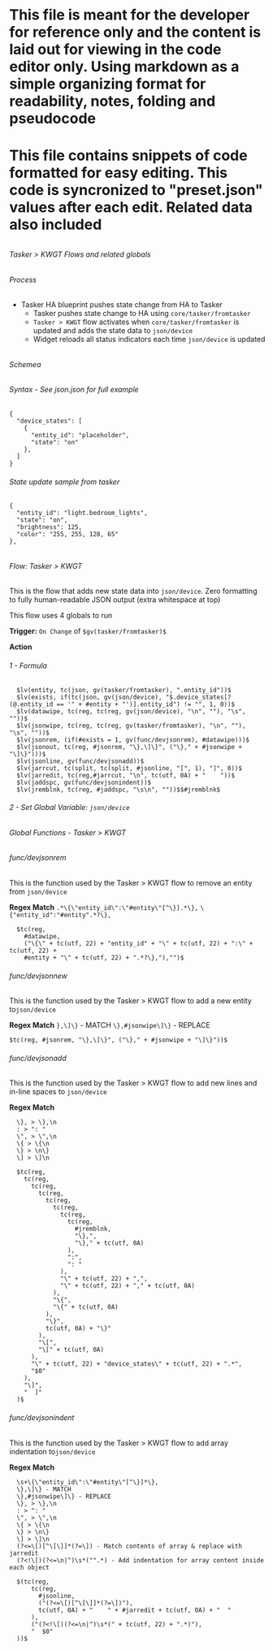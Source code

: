 # This file is meant for the developer for reference only and the content is laid out for viewing in the code editor only. Using markdown as a simple organizing format for readability, notes, folding and pseudocode

# This file contains snippets of code formatted for easy editing. This code is syncronized to "preset.json" values after each edit. Related data also included

###### #####################################
###### Tasker > KWGT Flows and related globals
###### #####################################

###### #####################################
###### Process
###### #####################################
- Tasker HA blueprint pushes state change from HA to Tasker
  - Tasker pushes state change to HA using `core/tasker/fromtasker`
  - `Tasker > KWGT` flow activates when `core/tasker/fromtasker` is updated and adds the state data to `json/device`
  - Widget reloads all status indicators each time `json/device` is updated

###### #####################################
###### Schemea
###### #####################################

###### Syntax - See json.json for full example
```
{
  "device_states": [
    {
      "entity_id": "placeholder",
      "state": "on"
    },
  ]
}
```

###### State update sample from tasker
```
{
  "entity_id": "light.bedroom_lights",
  "state": "on",
  "brightness": 125,
  "color": "255, 255, 128, 65"
},
```


###### #####################################
###### Flow: Tasker > KWGT
###### #####################################

This is the flow that adds new state data into `json/device`.
Zero formatting to fully human-readable JSON output (extra whitespace at top)

This flow uses 4 globals to run

**Trigger:** `On Change` of `$gv(tasker/fromtasker)$`

**Action**

###### 1 - Formula
```
  $lv(entity, tc(json, gv(tasker/fromtasker), ".entity_id"))$
  $lv(exists, if(tc(json, gv(json/device), "$.device_states[?(@.entity_id == '" + #entity + "')].entity_id") != "", 1, 0))$
  $lv(datawipe, tc(reg, tc(reg, gv(json/device), "\n", ""), "\s", ""))$
  $lv(jsonwipe, tc(reg, tc(reg, gv(tasker/fromtasker), "\n", ""), "\s", ""))$
  $lv(jsonrem, (if(#exists = 1, gv(func/devjsonrem), #datawipe)))$
  $lv(jsonout, tc(reg, #jsonrem, "\},\]\}", ("\}," + #jsonwipe + "\]\}")))$
  $lv(jsonline, gv(func/devjsonadd))$
  $lv(jarrcut, tc(split, tc(split, #jsonline, "[", 1), "]", 0))$
  $lv(jarredit, tc(reg,#jarrcut, "\n", tc(utf, 0A) + "    "))$
  $lv(jaddspc, gv(func/devjsonindent))$
  $lv(jremblnk, tc(reg, #jaddspc, "\s\n", ""))$$#jremblnk$
```

###### 2 - Set Global Variable: `json/device`

###### #####################################
###### Global Functions - Tasker > KWGT
###### #####################################

###### func/devjsonrem
This is the function used by the Tasker > KWGT flow to remove an entity from `json/device`

**Regex Match**
  `.*\{\"entity_id\":\"#entity\"[^\}].*\},`
  `\{"entity_id":"#entity".*?\},`

```
  $tc(reg,
    #datawipe,
    ("\{\" + tc(utf, 22) + "entity_id" + "\" + tc(utf, 22) + ":\" + tc(utf, 22) + 
    #entity + "\" + tc(utf, 22) + ".*?\},"),"")$
```


###### func/devjsonnew
This is the function used by the Tasker > KWGT flow to add a new entity to`json/device`

**Regex Match**
`},\]\}` - MATCH
`\},#jsonwipe\]\}` - REPLACE

`$tc(reg, #jsonrem, "\},\]\}", ("\}," + #jsonwipe + "\]\}"))$`


###### func/devjsonadd
This is the function used by the Tasker > KWGT flow to add new lines and in-line spaces to `json/device`

**Regex Match**
```
  \}, > \},\n
  : > ": "
  \", > \",\n
  \{ > \{\n
  \} > \n\}
  \] > \]\n
```

```
  $tc(reg,
    tc(reg,
      tc(reg,
        tc(reg,
          tc(reg,
            tc(reg,
              tc(reg,
                tc(reg,
                  #jremblnk,
                  "\},",
                  "\}," + tc(utf, 0A)
                ),
                ":",
                ": "
              ),
              "\" + tc(utf, 22) + ",",
              "\" + tc(utf, 22) + "," + tc(utf, 0A)
            ),
            "\{",
            "\{" + tc(utf, 0A)
          ),
          "\}",
          tc(utf, 0A) + "\}"
        ),
        "\[",
        "\[" + tc(utf, 0A)
      ),
      "\" + tc(utf, 22) + "device_states\" + tc(utf, 22) + ".*",
      "$0"
    ),
    "\]",
    "  ]"
  )$
```

###### func/devjsonindent
This is the function used by the Tasker > KWGT flow to add array indentation to`json/device`

**Regex Match**
```
  \s+\{\"entity_id\":\"#entity\"[^\}]*\},
  \},\]\} - MATCH
  \},#jsonwipe\]\} - REPLACE
  \}, > \},\n
  : > ": "
  \", > \",\n
  \{ > \{\n
  \} > \n\}
  \] > \]\n
  (?<=\[)[^\[\]]*(?=\]) - Match contents of array & replace with jarredit
  (?<!\[)(?<=\n|^)\s*("".*) - Add indentation for array content inside each object
```
```
  $(tc(reg, 
      tc(reg, 
        #jsonline, 
        ("(?<=\[)[^\[\]]*(?=\])"), 
        tc(utf, 0A) + "    " + #jarredit + tc(utf, 0A) + "  "
      ), 
      ("(?<!\[)(?<=\n|^)\s*(" + tc(utf, 22) + ".*)"), 
      "  $0"
  ))$
```
